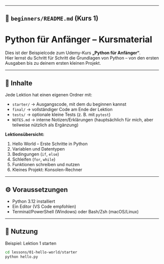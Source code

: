 
---

## 📄 `beginners/README.md` (Kurs 1)

# Python für Anfänger – Kursmaterial

Dies ist der Beispielcode zum Udemy-Kurs **„Python für Anfänger“**.  
Hier lernst du Schritt für Schritt die Grundlagen von Python – von den ersten Ausgaben bis zu deinem ersten kleinen Projekt.

---

## 📂 Inhalte

Jede Lektion hat einen eigenen Ordner mit:

- `starter/` → Ausgangscode, mit dem du beginnen kannst  
- `final/` → vollständiger Code am Ende der Lektion  
- `tests/` → optionale kleine Tests (z. B. mit `pytest`)  
- `NOTES.md` → interne Notizen/Erklärungen (hauptsächlich für mich, aber teilweise nützlich als Ergänzung)

**Lektionsübersicht:**

1. Hello World – Erste Schritte in Python  
2. Variablen und Datentypen  
3. Bedingungen (`if`, `else`)  
4. Schleifen (`for`, `while`)  
5. Funktionen schreiben und nutzen  
6. Kleines Projekt: Konsolen-Rechner

---

## ⚙️ Voraussetzungen

- Python 3.12 installiert  
- Ein Editor (VS Code empfohlen)  
- Terminal/PowerShell (Windows) oder Bash/Zsh (macOS/Linux)

---

## 🚀 Nutzung

Beispiel: Lektion 1 starten

```bash
cd lessons/01-hello-world/starter
python hello.py
